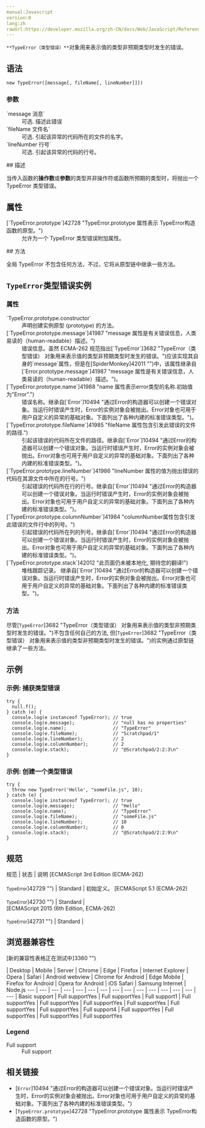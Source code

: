 ```yaml
---
manual:Javascript
version:0
lang:zh
rawUrl:https://developer.mozilla.org/zh-CN/docs/Web/JavaScript/Reference/Global_Objects/TypeError
---
```






`**TypeError（类型错误）**`对象用来表示值的类型非预期类型时发生的错误。


## 语法<a name="Syntax"></a>

```
new TypeError([message[, fileName[, lineNumber]]])
```

### 参数<a name="Parameters"></a>
<dl><dt id=''>`message 消息`</dt><dd>可选. 描述此错误</dd><dt id=''>`fileName 文件名`<i></i></dt><dd>可选. 引起该异常的代码所在的文件的名字。</dd><dt id=''>`lineNumber 行号`<i></i></dt><dd>可选. 引起该异常的代码的行号。</dd></dl>
## 描述<a name="Description"></a>


当传入函数的**操作数**或**参数**的类型并非操作符或函数所预期的类型时，将抛出一个 TypeError 类型错误。


## 属性<a name="Properties"></a>
<dl><dt id=''>[`TypeError.prototype`]42728 "TypeError.prototype 属性表示 TypeError构造函数的原型。")</dt><dd>允许为一个 TypeError 类型错误附加属性。</dd></dl>
## 方法<a name="Methods"></a>


全局 TypeError 不包含任何方法，不过，它将从原型链中继承一些方法。


## `TypeError`类型错误实例<a name="TypeError_instances"></a>

### 属性<a name="Properties_of_TypeError_instances"></a>
<dl><dt id=''>`TypeError.prototype.constructor`</dt><dd>声明创建实例原型 (prototype) 的方法。</dd><dt id=''>[`TypeError.prototype.message`]41987 "message 属性是有关错误信息，人类易读的（human-readable）描述。")</dt><dd>错误信息。虽然 ECMA-262 规范指出[`TypeError`]3682 "TypeError（类型错误） 对象用来表示值的类型非预期类型时发生的错误。")应该实现其自身的`message`属性，但是在[SpiderMonkey]42011 "")中，该属性继承自[`Error.prototype.message`]41987 "message 属性是有关错误信息，人类易读的（human-readable）描述。")。</dd><dt id=''>[`TypeError.prototype.name`]41988 "name 属性表示error类型的名称.初始值为"Error".")</dt><dd>错误名称。继承自[`Error`]10494 "通过Error的构造器可以创建一个错误对象。当运行时错误产生时，Error的实例对象会被抛出。Error对象也可用于用户自定义的异常的基础对象。下面列出了各种内建的标准错误类型。")。</dd><dt id=''>[`TypeError.prototype.fileName`]41985 "fileName 属性包含引发此错误的文件的路径.")</dt><dd>引起该错误的代码所在文件的路径。继承自[`Error`]10494 "通过Error的构造器可以创建一个错误对象。当运行时错误产生时，Error的实例对象会被抛出。Error对象也可用于用户自定义的异常的基础对象。下面列出了各种内建的标准错误类型。")。</dd><dt id=''>[`TypeError.prototype.lineNumber`]41986 "lineNumber 属性的值为抛出错误的代码在其源文件中所在的行号。")</dt><dd>引起错误的代码所在行的行号。继承自[`Error`]10494 "通过Error的构造器可以创建一个错误对象。当运行时错误产生时，Error的实例对象会被抛出。Error对象也可用于用户自定义的异常的基础对象。下面列出了各种内建的标准错误类型。")。</dd><dt id=''>[`TypeError.prototype.columnNumber`]41984 "columnNumber属性包含引发此错误的文件行中的列号。")</dt><dd>引起错误的代码所在列的列号。继承自[`Error`]10494 "通过Error的构造器可以创建一个错误对象。当运行时错误产生时，Error的实例对象会被抛出。Error对象也可用于用户自定义的异常的基础对象。下面列出了各种内建的标准错误类型。")。</dd><dt id=''>[`TypeError.prototype.stack`]42012 "此页面仍未被本地化, 期待您的翻译!")</dt><dd>堆栈跟踪记录。 继承自[`Error`]10494 "通过Error的构造器可以创建一个错误对象。当运行时错误产生时，Error的实例对象会被抛出。Error对象也可用于用户自定义的异常的基础对象。下面列出了各种内建的标准错误类型。")。</dd></dl>

### 方法<a name="Methods_of_TypeError_instances"></a>


尽管[`TypeError`]3682 "TypeError（类型错误） 对象用来表示值的类型非预期类型时发生的错误。")不包含任何自己的方法, 但[`TypeError`]3682 "TypeError（类型错误） 对象用来表示值的类型非预期类型时发生的错误。")的实例通过原型链继承了一些方法。







## 示例<a name="Examples"></a>

### 示例: 捕获类型错误<a name="Example:_Catch_an_TypeError"></a>

```
try {
  null.f();
} catch (e) {
  console.log(e instanceof TypeError); // true
  console.log(e.message);              // "null has no properties"
  console.log(e.name);                 // "TypeError"
  console.log(e.fileName);             // "Scratchpad/1"
  console.log(e.lineNumber);           // 2
  console.log(e.columnNumber);         // 2
  console.log(e.stack);                // "@Scratchpad/2:2:3\n"
}
```

### 示例: 创建一个类型错误<a name="Example:_Create_an_TypeError"></a>

```
try {
  throw new TypeError('Hello', "someFile.js", 10);
} catch (e) {
  console.log(e instanceof TypeError); // true
  console.log(e.message);              // "Hello"
  console.log(e.name);                 // "TypeError"
  console.log(e.fileName);             // "someFile.js"
  console.log(e.lineNumber);           // 10
  console.log(e.columnNumber);         // 0
  console.log(e.stack);                // "@Scratchpad/2:2:9\n"
}
```

## 规范<a name="规范"></a>

规范 | 状态 | 说明 
[ECMAScript 3rd Edition (ECMA-262)<br></br><small>TypeError</small>]42729 "") | Standard | 初始定义。 
[ECMAScript 5.1 (ECMA-262)<br></br><small>TypeError</small>]42730 "") | Standard |  
[ECMAScript 2015 (6th Edition, ECMA-262)<br></br><small>TypeError</small>]42731 "") | Standard |  


## 浏览器兼容性<a name="浏览器兼容性"></a>
[新的兼容性表格正在测试中<i></i>]3360 "")

 | <abbr>Desktop<i></i></abbr> | <abbr>Mobile<i></i></abbr> | <abbr>Server<i></i></abbr> 
 | <abbr>Chrome<i></i></abbr> | <abbr>Edge<i></i></abbr> | <abbr>Firefox<i></i></abbr> | <abbr>Internet Explorer<i></i></abbr> | <abbr>Opera<i></i></abbr> | <abbr>Safari<i></i></abbr> | <abbr>Android webview<i></i></abbr> | <abbr>Chrome for Android<i></i></abbr> | <abbr>Edge Mobile<i></i></abbr> | <abbr>Firefox for Android<i></i></abbr> | <abbr>Opera for Android<i></i></abbr> | <abbr>iOS Safari<i></i></abbr> | <abbr>Samsung Internet<i></i></abbr> | <abbr>Node.js<i></i></abbr> 
 ---  |  ---  |  ---  |  ---  |  ---  |  ---  |  ---  |  ---  |  ---  |  ---  |  ---  |  ---  |  ---  |  ---  |  ---  | 
Basic support | <abbr>Full support</abbr>Yes | <abbr>Full support</abbr>Yes | <abbr>Full support</abbr>1 | <abbr>Full support</abbr>Yes | <abbr>Full support</abbr>Yes | <abbr>Full support</abbr>Yes | <abbr>Full support</abbr>Yes | <abbr>Full support</abbr>Yes | <abbr>Full support</abbr>Yes | <abbr>Full support</abbr>4 | <abbr>Full support</abbr>Yes | <abbr>Full support</abbr>Yes | <abbr>Full support</abbr>Yes | <abbr>Full support</abbr>Yes 


### Legend<a name="Legend"></a>
<dl><dt id=''><abbr>Full support</abbr></dt><dd>Full support</dd></dl>


## 相关链接<a name="相关链接"></a>

* [`Error`]10494 "通过Error的构造器可以创建一个错误对象。当运行时错误产生时，Error的实例对象会被抛出。Error对象也可用于用户自定义的异常的基础对象。下面列出了各种内建的标准错误类型。")
* [`TypeError.prototype`]42728 "TypeError.prototype 属性表示 TypeError构造函数的原型。")



